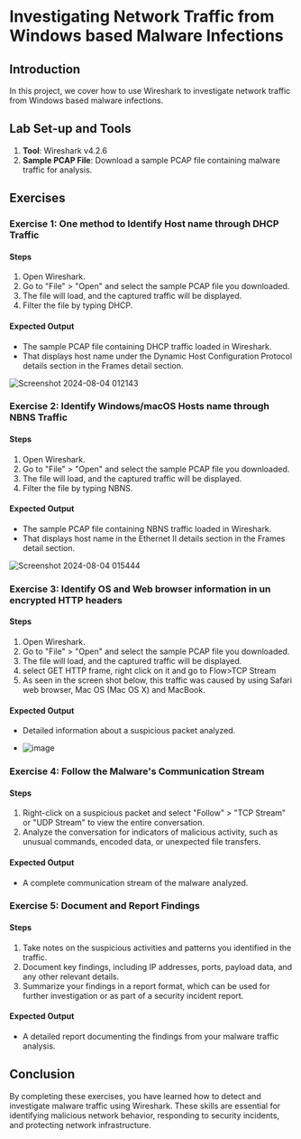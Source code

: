 # Investigating Network Traffic from Windows based Malware Infections

## Introduction

In this project, we cover how to use Wireshark to investigate network traffic from Windows based malware infections.

## Lab Set-up and Tools

1. **Tool**: Wireshark v4.2.6
2. **Sample PCAP File**: Download a sample PCAP file containing malware traffic for analysis.

## Exercises

### Exercise 1: One method to Identify Host name through DHCP Traffic

#### Steps

1. Open Wireshark.
2. Go to "File" > "Open" and select the sample PCAP file you downloaded.
3. The file will load, and the captured traffic will be displayed.
4. Filter the file by typing DHCP.

#### Expected Output

- The sample PCAP file containing DHCP traffic loaded in Wireshark.
- That displays host name under the Dynamic Host Configuration Protocol details section in the Frames detail section.

![Screenshot 2024-08-04 012143](https://github.com/user-attachments/assets/327704b7-aa34-4213-abe5-0a4d20a22d8f)

### Exercise 2: Identify Windows/macOS Hosts name through NBNS Traffic

#### Steps

1. Open Wireshark.
2. Go to "File" > "Open" and select the sample PCAP file you downloaded.
3. The file will load, and the captured traffic will be displayed.
4. Filter the file by typing NBNS.

#### Expected Output

- The sample PCAP file containing NBNS traffic loaded in Wireshark.
- That displays host name in the Ethernet II details section in the Frames detail section.

![Screenshot 2024-08-04 015444](https://github.com/user-attachments/assets/425fafd3-dd49-4c1f-80b0-3da6c8f8fc99)

### Exercise 3: Identify OS and Web browser information in un encrypted HTTP headers

#### Steps

1. Open Wireshark.
2. Go to "File" > "Open" and select the sample PCAP file you downloaded.
3. The file will load, and the captured traffic will be displayed.
4. select GET HTTP frame, right click on it and go to Flow>TCP Stream
5. As seen in the screen shot below, this traffic was caused by using Safari web browser, Mac OS (Mac OS X) and MacBook.
   
#### Expected Output

- Detailed information about a suspicious packet analyzed.

- ![image](https://github.com/user-attachments/assets/8e7c1020-5381-4732-a018-3e9309fbe1da)

### Exercise 4: Follow the Malware's Communication Stream

#### Steps

1. Right-click on a suspicious packet and select "Follow" > "TCP Stream" or "UDP Stream" to view the entire conversation.
2. Analyze the conversation for indicators of malicious activity, such as unusual commands, encoded data, or unexpected file transfers.

#### Expected Output

- A complete communication stream of the malware analyzed.

### Exercise 5: Document and Report Findings

#### Steps

1. Take notes on the suspicious activities and patterns you identified in the traffic.
2. Document key findings, including IP addresses, ports, payload data, and any other relevant details.
3. Summarize your findings in a report format, which can be used for further investigation or as part of a security incident report.

#### Expected Output

- A detailed report documenting the findings from your malware traffic analysis.

## Conclusion

By completing these exercises, you have learned how to detect and investigate malware traffic using Wireshark. These skills are essential for identifying malicious network behavior, responding to security incidents, and protecting network infrastructure.
